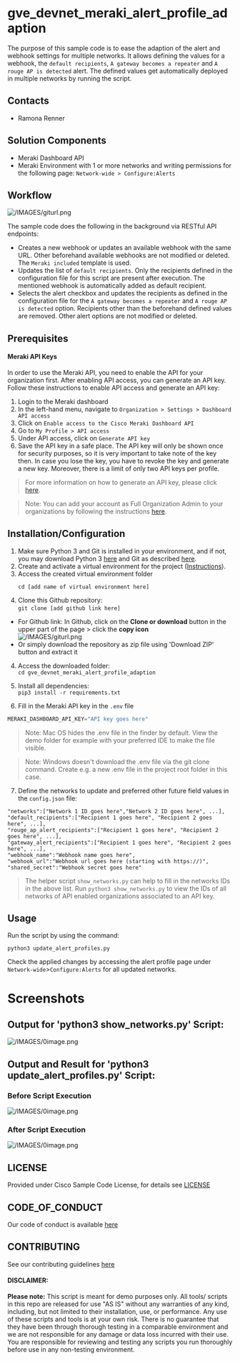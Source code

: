 # gve_devnet_meraki_alert_profile_adaption
The purpose of this sample code is to ease the adaption of the alert and webhook settings for multiple networks.
It allows defining the values for a webhook, the `default recipients`, `A gateway becomes a repeater` and `A rouge AP is detected` alert. The defined values get automatically deployed in multiple networks by running the script.

## Contacts
* Ramona Renner

## Solution Components
* Meraki Dashboard API
* Meraki Environment with 1 or more networks and writing permissions for the following page: `Network-wide > Configure:Alerts`

## Workflow

![/IMAGES/giturl.png](/IMAGES/workflow.png)

The sample code does the following in the background via RESTful API endpoints:

* Creates a new webhook or updates an available webhook with the same URL. Other beforehand available webhooks are not modified or deleted. The `Meraki included` template is used.
* Updates the list of `default recipients`. Only the recipients defined in the configuration file for this script are present after execution. The mentioned webhook is automatically added as default recipient.
* Selects the alert checkbox and updates the recipients as defined in the configuration file for the `A gateway becomes a repeater` and `A rouge AP is detected` option. Recipients other than the beforehand defined values are removed. Other alert options are not modified or deleted.

## Prerequisites
#### Meraki API Keys
In order to use the Meraki API, you need to enable the API for your organization first. After enabling API access, you can generate an API key. Follow these instructions to enable API access and generate an API key:
1. Login to the Meraki dashboard
2. In the left-hand menu, navigate to `Organization > Settings > Dashboard API access`
3. Click on `Enable access to the Cisco Meraki Dashboard API`
4. Go to `My Profile > API access`
5. Under API access, click on `Generate API key`
6. Save the API key in a safe place. The API key will only be shown once for security purposes, so it is very important to take note of the key then. In case you lose the key, you have to revoke the key and generate a new key. Moreover, there is a limit of only two API keys per profile.

> For more information on how to generate an API key, please click [here](https://developer.cisco.com/meraki/api-v1/#!authorization/authorization). 

> Note: You can add your account as Full Organization Admin to your organizations by following the instructions [here](https://documentation.meraki.com/General_Administration/Managing_Dashboard_Access/Managing_Dashboard_Administrators_and_Permissions).


## Installation/Configuration
1. Make sure Python 3 and Git is installed in your environment, and if not, you may download Python 3 [here](https://www.python.org/downloads/) and Git as described [here](https://git-scm.com/book/en/v2/Getting-Started-Installing-Git).
2. Create and activate a virtual environment for the project ([Instructions](https://docs.python.org/3/tutorial/venv.html)).
3. Access the created virtual environment folder
    ```
    cd [add name of virtual environment here] 
    ```
4. Clone this Github repository:  
  ```git clone [add github link here]```
  * For Github link: 
      In Github, click on the **Clone or download** button in the upper part of the page > click the **copy icon**  
      ![/IMAGES/giturl.png](/IMAGES/giturl.png)
  * Or simply download the repository as zip file using 'Download ZIP' button and extract it
4. Access the downloaded folder:  
    ```cd gve_devnet_meraki_alert_profile_adaption```

5. Install all dependencies:  
  ```pip3 install -r requirements.txt```

6. Fill in the Meraki API key in the `.env` file
```python
MERAKI_DASHBOARD_API_KEY="API key goes here"
```
> Note: Mac OS hides the .env file in the finder by default. View the demo folder for example with your preferred IDE to make the file visible.

> Note: Windows doesn't download the .env file via the git clone command. Create e.g. a new .env file in the project root folder in this case.

7. Define the networks to update and preferred other future field values in the `config.json` file:
```
"networks":["Network 1 ID goes here","Network 2 ID goes here", ...],
"default_recipients":["Recipient 1 goes here", "Recipient 2 goes here", ...],
"rouge_ap_alert_recipients":["Recipient 1 goes here", "Recipient 2 goes here", ...],
"gateway_alert_recipients":["Recipient 1 goes here", "Recipient 2 goes here", ...],
"webhook_name":"Webhook name goes here",
"webhook_url":"Webhook url goes here (starting with https://)",
"shared_secret":"Webhook secret goes here"
```

> The helper script `show_networks.py` can help to fill in the networks IDs in the above list. Run `python3 show_networks.py` to view the IDs of all networks of API enabled organizations associated to an API key.

## Usage

Run the script by using the command:
```
python3 update_alert_profiles.py
```

Check the applied changes by accessing the alert profile page under `Network-wide`>`Configure:Alerts` for all updated networks.


# Screenshots
## Output for 'python3 show_networks.py' Script:
![/IMAGES/0image.png](/IMAGES/show_networks.png)

## Output and Result for 'python3 update_alert_profiles.py' Script:
### Before Script Execution
![/IMAGES/0image.png](/IMAGES/update_before.png)
### After Script Execution
![/IMAGES/0image.png](/IMAGES/update_after.png)


## LICENSE
Provided under Cisco Sample Code License, for details see [LICENSE](LICENSE.md)

## CODE_OF_CONDUCT
Our code of conduct is available [here](CODE_OF_CONDUCT.md)

## CONTRIBUTING
See our contributing guidelines [here](CONTRIBUTING.md)

#### DISCLAIMER:
<b>Please note:</b> This script is meant for demo purposes only. All tools/ scripts in this repo are released for use "AS IS" without any warranties of any kind, including, but not limited to their installation, use, or performance. Any use of these scripts and tools is at your own risk. There is no guarantee that they have been through thorough testing in a comparable environment and we are not      responsible for any damage or data loss incurred with their use.
You are responsible for reviewing and testing any scripts you run thoroughly before use in any non-testing environment.

